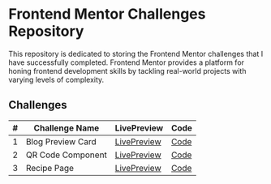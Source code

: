 # Frontend Mentor Challenges Repository

This repository is dedicated to storing the Frontend Mentor challenges that I have successfully completed. Frontend Mentor provides a platform for honing frontend development skills by tackling real-world projects with varying levels of complexity.

## Challenges

| #  | Challenge Name       | LivePreview                                           | Code                                      |
|---|-----------------------|---------------------------------------------------------|-----------------------------------------------------|
| 1 | Blog Preview Card         | [LivePreview](https://coolgorithm.github.io/Frontend-mentor-challenges/blog-preview-card)                      | [Code](https://github.com/Coolgorithm/Frontend-mentor-challenges/tree/main/blog-preview-card)   |
| 2 | QR Code Component          | [LivePreview](https://coolgorithm.github.io/Frontend-mentor-challenges/qr-code-component)                      | [Code](https://github.com/Coolgorithm/Frontend-mentor-challenges/tree/main/qr-code-component)   |
| 3 | Recipe Page         | [LivePreview](https://coolgorithm.github.io/Frontend-mentor-challenges/recipe-page)                      | [Code](https://github.com/Coolgorithm/Frontend-mentor-challenges/tree/main/recipe-page)   |